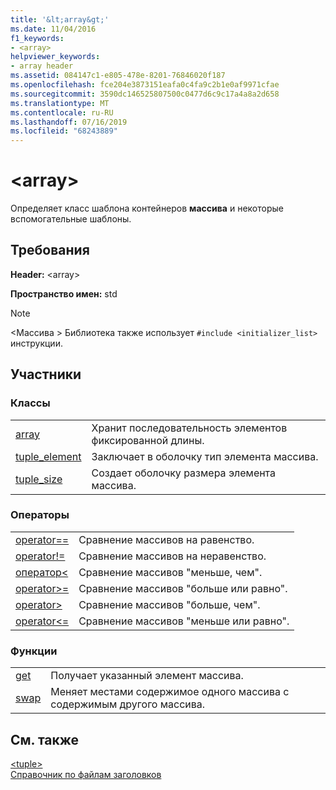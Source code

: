 ```yaml
---
title: '&lt;array&gt;'
ms.date: 11/04/2016
f1_keywords:
- <array>
helpviewer_keywords:
- array header
ms.assetid: 084147c1-e805-478e-8201-76846020f187
ms.openlocfilehash: fce204e3873151eafa0c4fa9c2b1e0af9971cfae
ms.sourcegitcommit: 3590dc146525807500c0477d6c9c17a4a8a2d658
ms.translationtype: MT
ms.contentlocale: ru-RU
ms.lasthandoff: 07/16/2019
ms.locfileid: "68243889"
---
```

# <a name="ltarraygt"></a>&lt;array&gt;

Определяет класс шаблона контейнеров **массива** и некоторые вспомогательные шаблоны.

## <a name="requirements"></a>Требования

**Header:** \<array>

**Пространство имен:** std

> [!NOTE]
> \<Массива > Библиотека также использует `#include <initializer_list>` инструкции.

## <a name="members"></a>Участники

### <a name="classes"></a>Классы

|||
|-|-|
|[array](../standard-library/array-class-stl.md)|Хранит последовательность элементов фиксированной длины.|
|[tuple_element](../standard-library/tuple-element-class-tuple.md)|Заключает в оболочку тип элемента массива.|
|[tuple_size](../standard-library/tuple-size-class-tuple.md)|Создает оболочку размера элемента массива.|

### <a name="operators"></a>Операторы

|||
|-|-|
|[operator==](../standard-library/array-operators.md#op_eq_eq)|Сравнение массивов на равенство.|
|[operator!=](../standard-library/array-operators.md#op_neq)|Сравнение массивов на неравенство.|
|[оператор\<](../standard-library/array-operators.md#op_lt)|Сравнение массивов "меньше, чем".|
|[operator>=](../standard-library/array-operators.md#op_gt_eq)|Сравнение массивов "больше или равно".|
|[operator>](../standard-library/array-operators.md#op_gt)|Сравнение массивов "больше, чем".|
|[operator<=](../standard-library/array-operators.md#op_lt_eq)|Сравнение массивов "меньше или равно".|

### <a name="functions"></a>Функции

|||
|-|-|
|[get](../standard-library/array-functions.md#get)|Получает указанный элемент массива.|
|[swap](../standard-library/array-functions.md#swap)|Меняет местами содержимое одного массива с содержимым другого массива.|

## <a name="see-also"></a>См. также

[\<tuple>](../standard-library/tuple.md)<br/>
[Справочник по файлам заголовков](../standard-library/cpp-standard-library-header-files.md)<br/>
